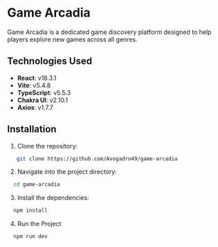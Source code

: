 # Game Arcadia

Game Arcadia is a dedicated game discovery platform designed to help players explore new games across all genres.

## Technologies Used

- **React**: v18.3.1
- **Vite**: v5.4.8
- **TypeScript**: v5.5.3
- **Chakra UI**: v2.10.1
- **Axios**: v1.7.7

## Installation

1. Clone the repository:

```bash
   git clone https://github.com/Avogadro49/game-arcadia
```

2. Navigate into the project directory:

```bash
  cd game-arcadia
```

3. Install the dependencies:

```bash
  npm install
```

4. Run the Project

```bash
  npm run dev
```
